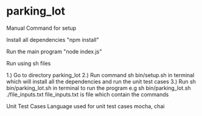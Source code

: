 # parking_lot

Manual Command for setup

Install all dependencies 
"npm install"

Run the main program
"node index.js"

Run using sh files

1.) Go to directory parking_lot
2.) Run command sh bin/setup.sh in terminal which will install all the dependencies and run the unit test cases
3.) Run sh bin/parking_lot.sh <path of input file> in terminal to run the program 
      e.g sh bin/parking_lot.sh ./file_inputs.txt
      file_inputs.txt is file which contain the commands

Unit Test Cases
 Language used for unit test cases mocha, chai